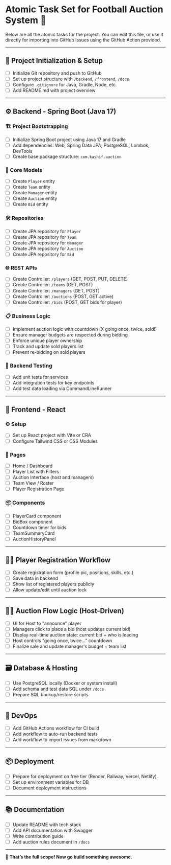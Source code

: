 # Atomic Task Set for Football Auction System 🚀

Below are all the atomic tasks for the project. You can edit this file, or use it directly for importing into GitHub Issues using the GitHub Action provided.

---

## 🔧 Project Initialization & Setup

- [ ] Initialize Git repository and push to GitHub
- [ ] Set up project structure with `/backend`, `/frontend`, `/docs`
- [ ] Configure `.gitignore` for Java, Gradle, Node, etc.
- [ ] Add README.md with project overview

---

## ⚙️ Backend - Spring Boot (Java 17)

### 🏗️ Project Bootstrapping

- [ ] Initialize Spring Boot project using Java 17 and Gradle
- [ ] Add dependencies: Web, Spring Data JPA, PostgreSQL, Lombok, DevTools
- [ ] Create base package structure: `com.kashif.auction`

### 🧩 Core Models

- [ ] Create `Player` entity
- [ ] Create `Team` entity
- [ ] Create `Manager` entity
- [ ] Create `Auction` entity
- [ ] Create `Bid` entity

### 🛠️ Repositories

- [ ] Create JPA repository for `Player`
- [ ] Create JPA repository for `Team`
- [ ] Create JPA repository for `Manager`
- [ ] Create JPA repository for `Auction`
- [ ] Create JPA repository for `Bid`

### 🌐 REST APIs

- [ ] Create Controller: `/players` (GET, POST, PUT, DELETE)
- [ ] Create Controller: `/teams` (GET, POST)
- [ ] Create Controller: `/managers` (GET, POST)
- [ ] Create Controller: `/auctions` (POST, GET active)
- [ ] Create Controller: `/bids` (POST, GET bids for player)

### 📋 Business Logic

- [ ] Implement auction logic with countdown (X going once, twice, sold!)
- [ ] Ensure manager budgets are respected during bidding
- [ ] Enforce unique player ownership
- [ ] Track and update sold players list
- [ ] Prevent re-bidding on sold players

### 🧪 Backend Testing

- [ ] Add unit tests for services
- [ ] Add integration tests for key endpoints
- [ ] Add test data loading via CommandLineRunner

---

## 🎨 Frontend - React

### ⚙️ Setup

- [ ] Set up React project with Vite or CRA
- [ ] Configure Tailwind CSS or CSS Modules

### 📄 Pages

- [ ] Home / Dashboard
- [ ] Player List with Filters
- [ ] Auction Interface (host and managers)
- [ ] Team View / Roster
- [ ] Player Registration Page

### 📦 Components

- [ ] PlayerCard component
- [ ] BidBox component
- [ ] Countdown timer for bids
- [ ] TeamSummaryCard
- [ ] AuctionHistoryPanel

---

## 🧑‍💻 Player Registration Workflow

- [ ] Create registration form (profile pic, positions, skills, etc.)
- [ ] Save data in backend
- [ ] Show list of registered players publicly
- [ ] Allow update/edit until auction lock

---

## 🧑‍⚖️ Auction Flow Logic (Host-Driven)

- [ ] UI for Host to "announce" player
- [ ] Managers click to place a bid (host updates current bid)
- [ ] Display real-time auction state: current bid + who is leading
- [ ] Host controls "going once, twice..." countdown
- [ ] Finalize sale and update manager's budget + team list

---

## 🗃️ Database & Hosting

- [ ] Use PostgreSQL locally (Docker or system install)
- [ ] Add schema and test data SQL under `/docs`
- [ ] Prepare SQL backup/restore scripts

---

## 🚀 DevOps

- [ ] Add GitHub Actions workflow for CI build
- [ ] Add workflow to auto-run backend tests
- [ ] Add workflow to import issues from markdown

---

## 📦 Deployment

- [ ] Prepare for deployment on free tier (Render, Railway, Vercel, Netlify)
- [ ] Set up environment variables for DB
- [ ] Document deployment instructions

---

## 📚 Documentation

- [ ] Update README with tech stack
- [ ] Add API documentation with Swagger
- [ ] Write contribution guide
- [ ] Add auction rules document in `/docs`

---

🎉 **That’s the full scope! Now go build something awesome.**
